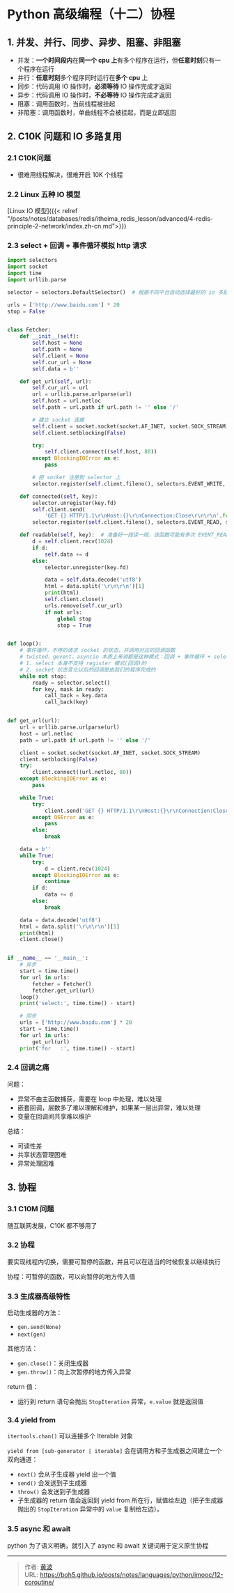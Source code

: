 # Python 高级编程（十二）协程


## 1. 并发、并行、同步、异步、阻塞、非阻塞

- 并发：**一个时间段内**在**同一个 cpu 上**有多个程序在运行，但**任意时刻**只有一个程序在运行
- 并行：**任意时刻**多个程序同时运行在**多个 cpu** 上
- 同步：代码调用 IO 操作时，**必须等待** IO 操作完成才返回
- 异步：代码调用 IO 操作时，**不必等待** IO 操作完成才返回
- 阻塞：调用函数时，当前线程被挂起
- 非阻塞：调用函数时，单曲线程不会被挂起，而是立即返回



## 2. C10K 问题和 IO 多路复用

### 2.1 C10K问题

- 很难用线程解决，很难开启 10K 个线程

### 2.2 Linux 五种 IO 模型

[Linux IO 模型]({{< relref  "/posts/notes/databases/redis/itheima_redis_lesson/advanced/4-redis-principle-2-network/index.zh-cn.md">}})

### 2.3 select + 回调 + 事件循环模拟 http 请求

```python
import selectors
import socket
import time
import urllib.parse

selector = selectors.DefaultSelector()  # 根据不同平台自动选择最好的 io 多路复用方式

urls = ['http://www.baidu.com'] * 20
stop = False


class Fetcher:
    def __init__(self):
        self.host = None
        self.path = None
        self.client = None
        self.cur_url = None
        self.data = b''

    def get_url(self, url):
        self.cur_url = url
        url = urllib.parse.urlparse(url)
        self.host = url.netloc
        self.path = url.path if url.path != '' else '/'

        # 建立 socket 连接
        self.client = socket.socket(socket.AF_INET, socket.SOCK_STREAM)
        self.client.setblocking(False)

        try:
            self.client.connect((self.host, 80))
        except BlockingIOError as e:
            pass

        # 把 socket 注册到 selector 上
        selector.register(self.client.fileno(), selectors.EVENT_WRITE, self.connected)  # 回调模式，当这个 socket 上可写时，调用

    def connected(self, key):
        selector.unregister(key.fd)
        self.client.send(
            'GET {} HTTP/1.1\r\nHost:{}\r\nConnection:Close\r\n\r\n'.format(self.path, self.host).encode('utf8'))
        selector.register(self.client.fileno(), selectors.EVENT_READ, self.readable)

    def readable(self, key):  # 准备好一段读一段，该函数可能有多次 EVENT_READ 多次被调用
        d = self.client.recv(1024)
        if d:
            self.data += d
        else:
            selector.unregister(key.fd)

            data = self.data.decode('utf8')
            html = data.split('\r\n\r\n')[1]
            print(html)
            self.client.close()
            urls.remove(self.cur_url)
            if not urls:
                global stop
                stop = True


def loop():
    # 事件循环，不停的请求 socket 的状态，并调用对应的回调函数
    # twisted、gevent、asyncio 本质上来讲都是这种模式：回调 + 事件循环 + select\poll\epoll
    # 1. select 本身不支持 register 模式(回调)的
    # 2. socket 状态变化以后的回调是由我们的程序完成的
    while not stop:
        ready = selector.select()
        for key, mask in ready:
            call_back = key.data
            call_back(key)


def get_url(url):
    url = urllib.parse.urlparse(url)
    host = url.netloc
    path = url.path if url.path != '' else '/'

    client = socket.socket(socket.AF_INET, socket.SOCK_STREAM)
    client.setblocking(False)
    try:
        client.connect((url.netloc, 80))
    except BlockingIOError as e:
        pass

    while True:
        try:
            client.send('GET {} HTTP/1.1\r\nHost:{}\r\nConnection:Close\r\n\r\n'.format(path, host).encode('utf8'))
        except OSError as e:
            pass
        else:
            break

    data = b''
    while True:
        try:
            d = client.recv(1024)
        except BlockingIOError as e:
            continue
        if d:
            data += d
        else:
            break

    data = data.decode('utf8')
    html = data.split('\r\n\r\n')[1]
    print(html)
    client.close()


if __name__ == '__main__':
    # 异步
    start = time.time()
    for url in urls:
        fetcher = Fetcher()
        fetcher.get_url(url)
    loop()
    print('select:', time.time() - start)

    # 同步
    urls = ['http://www.baidu.com'] * 20
    start = time.time()
    for url in urls:
        get_url(url)
    print('for   :', time.time() - start)

```

### 2.4 回调之痛

问题：
- 异常不由主函数捕获，需要在 loop 中处理，难以处理
- 嵌套回调，层数多了难以理解和维护，如果某一层出异常，难以处理
- 变量在回调间共享难以维护

总结：
- 可读性差
- 共享状态管理困难
- 异常处理困难

## 3. 协程

### 3.1 C10M 问题

随互联网发展，C10K 都不够用了

### 3.2 协程

要实现线程内切换，需要可暂停的函数，并且可以在适当的时候恢复以继续执行

协程：可暂停的函数，可以向暂停的地方传入值

### 3.3 生成器高级特性

启动生成器的方法：
- `gen.send(None)`
- `next(gen)`

其他方法：
- `gen.close()`：关闭生成器
- `gen.throw()`：向上次暂停的地方传入异常

return 值：
- 运行到 return 语句会抛出 `StopIteration` 异常，`e.value` 就是返回值


### 3.4 yield from

`itertools.chan()` 可以连接多个 Iterable 对象

`yield from [sub-generator | iterable]` 会在调用方和子生成器之间建立一个双向通道：
- `next()` 会从子生成器 yield 出一个值
- `send()` 会发送到子生成器
- `throw()` 会发送到子生成器
- 子生成器的 return 值会返回到 yield from 所在行，赋值给左边（把子生成器抛出的 `StopIteration` 异常中的 `value` 复制给左边）。

### 3.5 async 和 await

python 为了语义明确，就引入了 async 和 await 关键词用于定义原生协程




---

> 作者: [黄波](https://boh5.github.io)  
> URL: https://boh5.github.io/posts/notes/languages/python/imooc/12-coroutine/  

